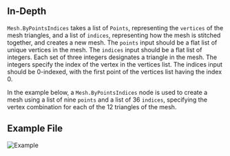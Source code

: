## In-Depth
`Mesh.ByPointsIndices` takes a list of `Points`, representing the `vertices` of the mesh triangles, and a list of `indices`, representing how the mesh is stitched together, and creates a new mesh. The `points` input should be a flat list of unique vertices in the mesh. The `indices` input should be a flat list of integers. Each set of three integers designates a triangle in the mesh. The integers specify the index of the vertex in the vertices list. The indices input should be 0-indexed, with the first point of the vertices list having the index 0.

In the example below, a `Mesh.ByPointsIndices` node is used to create a mesh using a list of nine `points` and a list of 36 `indices`, specifying the vertex combination for each of the 12 triangles of the mesh.

## Example File

![Example](./Autodesk.DesignScript.Geometry.Mesh.ByPointsIndices_img.png)
